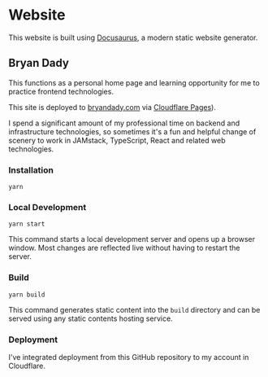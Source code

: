 # Website

This website is built using [Docusaurus](https://docusaurus.io/), a modern static website generator.

## Bryan Dady

This functions as a personal home page and learning opportunity for me to practice frontend technologies.

This site is deployed to [bryandady.com](https://bryandady.com) via [Cloudflare Pages](https://pages.cloudflare.com)).

I spend a significant amount of my professional time on backend and infrastructure technologies, so sometimes it's a fun
and helpful change of scenery to work in JAMstack, TypeScript, React and related web technologies.

### Installation

```shell
yarn
```

### Local Development

```shell
yarn start
```

This command starts a local development server and opens up a browser window. Most changes are reflected live without having to restart the server.

### Build

```shell
yarn build
```

This command generates static content into the `build` directory and can be served using any static contents hosting service.

### Deployment

I've integrated deployment from this GitHub repository to my account in Cloudflare.
